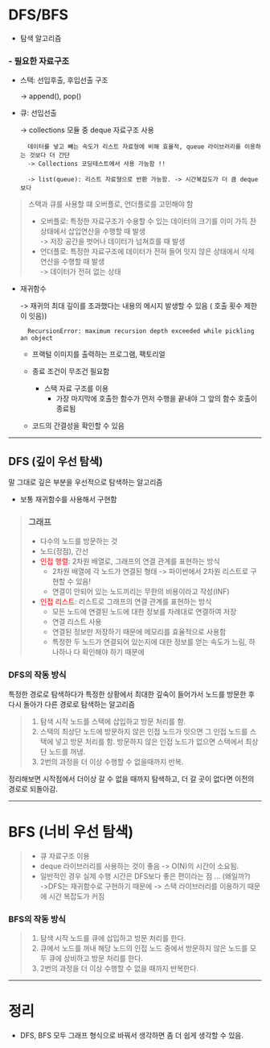 # DFS/BFS

- 탐색 알고리즘 

### - 필요한 자료구조 
- 스택: 선입후출, 후입선출 구조 

    -> append(), pop()

- 큐: 선입선출

    -> collections 모듈 중 deque 자료구조 사용 
    
        데이터를 넣고 빼는 속도가 리스트 자료형에 비해 효율적, queue 라이브러리를 이용하는 것보다 더 간단 
        -> Collections 코딩테스트에서 사용 가능함 !! 

        -> list(queue): 리스트 자료형으로 반환 가능함. -> 시간복잡도가 더 큼 deque보다 

> 스택과 큐를 사용할 떄 오버플로, 언더플로를 고민해야 함
> - 오버플로: 특정한 자료구조가 수용할 수 있는 데이터의 크기를 이미 가득 찬 상태에서 삽입연산을 수행할 때 발생
\
> -> 저장 공간을 벗어나 데이터가 넘쳐흐를 때 발생
> - 언더플로: 특정한 자료구조에 데이터가 전혀 들어 잇지 않은 상태에서 삭제 연산을 수행할 때 발생
\
> -> 데이터가 전혀 없는 상태


- 재귀함수
    
    -> 재귀의 최대 깊이를 초과했다는 내용의 메시지 발생할 수 있음 ( 호출 횟수 제한이 잇음))
        
        RecursionError: maximum recursion depth exceeded while pickling an object

    - 프랙털 이미지를 출력하는 프로그램, 팩토리얼 
    - 종료 조건이 무조건 필요함
        - 스택 자료 구조를 이용 
            - 가장 마지막에 호출한 함수가 먼저 수행을 끝내야 그 앞의 함수 호출이 종료됨

    - 코드의 간결성을 확인할 수 있음 


-----------

## DFS (깊이 우선 탐색)

말 그대로 깊은 부분을 우선적으로 탐색하는 알고리즘 
- 보통 재귀함수를 사용해서 구현함 
> ### 그래프
> - 다수의 노드를 방문하는 것 
> - 노드(정점), 간선
> - <span style="color:red">인접 행렬</span>: 2차원 배열로, 그래프의 연결 관계를 표현하는 방식
>   - 2차원 배열에 각 노드가 연결된 형태 -> 파이썬에서 2차원 리스트로 구현할 수 있음! 
>   - 연결이 안되어 있는 노드끼리는 무한의 비용이라고 작성(INF)
> - <span style="color:red">인접 리스트</span>: 리스트로 그래프의 연결 관계를 표현하는 방식
>   - 모든 노드에 연결된 노드에 대한 정보를 차례대로 연결하여 저장 
>    - 연결 리스트 사용
>    - 연결된 정보만 저장하기 때문에 메모리를 효율적으로 사용함 
>    - 특정한 두 노드가 연결되어 있는지에 대한 정보를 얻는 속도가 느림, 하나하나 다 확인해야 하기 때문에

### DFS의 작동 방식 
특정한 경로로 탐색하다가 특정한 상황에서 최대한 깊숙이 들어가서 노드를 방문한 후 다시 돌아가 다른 경로로 탐색하는 알고리즘
> 1. 탐색 시작 노드를 스택에 삽입하고 방문 처리를 함.
> 2. 스택의 최상단 노드에 방문하지 않은 인접 노드가 잇으면 그 인접 노드를 스택에 넣고 방문 처리를 함. 방문하지 않은 인접 노드가 없으면 스택에서 최상단 노드를 꺼냄. 
> 3. 2번의 과정을 더 이상 수행할 수 없을때까지 반복. 

정리해보면 
시작점에서 더이상 갈 수 없을 때까지 탐색하고, 더 갈 곳이 없다면 이전의 경로로 되돌아감. 

-----




# BFS (너비 우선 탐색)
> - 큐 자료구조 이용 
> - deque 라이브러리를 사용하는 것이 좋음 -> O(N)의 시간이 소요됨. 
> - 일반적인 경우 실제 수행 시간은 DFS보다 좋은 편이라는 점 ... (왜일까?)
> \
>   ->DFS는 재귀함수로 구현하기 때문에 -> 스택 라이브러리를 이용하기 때문에 시간 복잡도가 커짐  

### BFS의 작동 방식 
> 1. 탐색 시작 노드를 큐에 삽입하고 방문 처리를 한다. 
> 2. 큐에서 노드를 꺼내 해당 노드의 인접 노드 중에서 방문하지 않은 노드를 모두 큐에 상비하고 방문 처리를 한다. 
> 3. 2번의 과정을 더 이상 수행할 수 없을 때까지 반복한다. 



-----
# 정리 
- DFS, BFS 모두 그래프 형식으로 바꿔서 생각하면 좀 더 쉽게 생각할 수 있음. 

